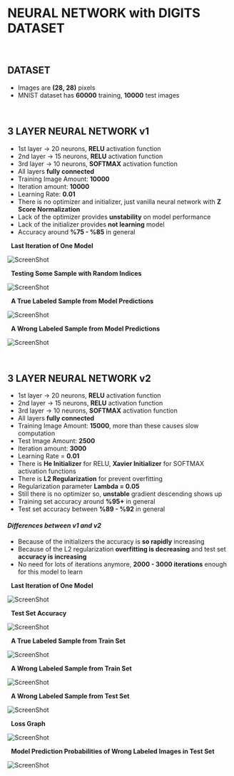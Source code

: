 # NEURAL NETWORK with DIGITS DATASET
&nbsp;

## DATASET
- Images are **(28, 28)** pixels
- MNIST dataset has **60000** training, **10000** test images


&nbsp;
## 3 LAYER NEURAL NETWORK v1
- 1st layer -> 20 neurons, **RELU** activation function
- 2nd layer -> 15 neurons, **RELU** activation function
- 3rd layer -> 10 neurons, **SOFTMAX** activation function
- All layers **fully connected**
- Training Image Amount: **10000**
- Iteration amount: **10000**
- Learning Rate: **0.01**
- There is no optimizer and initializer, just vanilla neural network with **Z Score Normalization**
- Lack of the optimizer provides **unstability** on model performance
- Lack of the initializer provides **not learning** model
- Accuracy around **%75 - %85** in general

&nbsp;
**Last Iteration of One Model**

![ScreenShot](./img/3_layer_nn_v1/3_layer_nn_v1_accuracy.png)

&nbsp;
**Testing Some Sample with Random Indices**

![ScreenShot](./img/3_layer_nn_v1/3_layer_nn_v1_testing_some_sample.png)

&nbsp;
**A True Labeled Sample from Model Predictions**

![ScreenShot](./img/3_layer_nn_v1/3_layer_nn_v1_true_sample.png)

&nbsp;
**A Wrong Labeled Sample from Model Predictions**

![ScreenShot](./img/3_layer_nn_v1/3_layer_nn_v1_wrong_sample.png)

&nbsp;
## 3 LAYER NEURAL NETWORK v2
- 1st layer -> 20 neurons, **RELU** activation function
- 2nd layer -> 15 neurons, **RELU** activation function
- 3rd layer -> 10 neurons, **SOFTMAX** activation function
- All layers **fully connected**
- Training Image Amount: **15000**, more than these causes slow computation
- Test Image Amount: **2500**
- Iteration amount: **3000**
- Learning Rate = **0.01**
- There is **He Initializer** for RELU, **Xavier Initializer** for SOFTMAX activation functions
- There is **L2 Regularization** for prevent overfitting
- Regularization parameter **Lambda = 0.05**
- Still there is no optimizer so, **unstable** gradient descending shows up
- Training set accuracy around **%95+** in general
- Test set accuracy between **%89 - %92** in general
#### *Differences between v1 and v2*
- Because of the initializers the accuracy is **so rapidly** increasing
- Because of the L2 regularization **overfitting is decreasing** and test set **accuracy is increasing**
- No need for lots of iterations anymore, **2000 - 3000 iterations** enough for this model to learn

&nbsp;
**Last Iteration of One Model**

![ScreenShot](./img/3_layer_nn_v2/3_layer_nn_v2_train_accuracy.png)

&nbsp;
**Test Set Accuracy**

![ScreenShot](./img/3_layer_nn_v2/3_layer_nn_v2_test_accuracy.png)

&nbsp;
**A True Labeled Sample from Train Set**

![ScreenShot](./img/3_layer_nn_v2/3_layer_nn_v2_train_true_sample.png)

&nbsp;
**A Wrong Labeled Sample from Train Set**

![ScreenShot](./img/3_layer_nn_v2/3_layer_nn_v2_train_wrong_sample.png)

&nbsp;
**A Wrong Labeled Sample from Test Set**

![ScreenShot](./img/3_layer_nn_v2/3_layer_nn_v2_test_wrong_sample.png)

&nbsp;
**Loss Graph**

![ScreenShot](./img/3_layer_nn_v2/3_layer_nn_v2_loss.png)

&nbsp;
**Model Prediction Probabilities of Wrong Labeled Images in Test Set**

![ScreenShot](./img/3_layer_nn_v2/3_layer_nn_v2_probs.png)